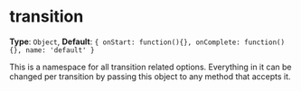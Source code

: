 # transition

**Type**: `Object`, **Default**: `{ onStart: function(){}, onComplete: function(){}, name: 'default' }` 

This is a namespace for all transition related options. Everything in it can be changed per transition by passing this object to any method that accepts it.